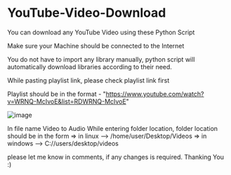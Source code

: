 # YouTube-Video-Download
You can download any YouTube Video using these Python Script

Make sure your Machine should be connected to the Internet

You do not have to import any library manually, python script will automatically download libraries according to their need.

While pasting playlist link, please check playlist link first

Playlist should be in the format - "https://www.youtube.com/watch?v=WRNQ-McIvoE&list=RDWRNQ-McIvoE"

![image](https://user-images.githubusercontent.com/73931949/204152613-aacfb3bf-f8db-4a26-8288-10523e4bd944.png)



In file name Video to Audio
While entering folder location, folder location should be in the form
=> in linux --> /home/user/Desktop/Videos
=> in windows --> C://users/desktop/videos



please let me know in comments, if any changes is required.
Thanking You :)
